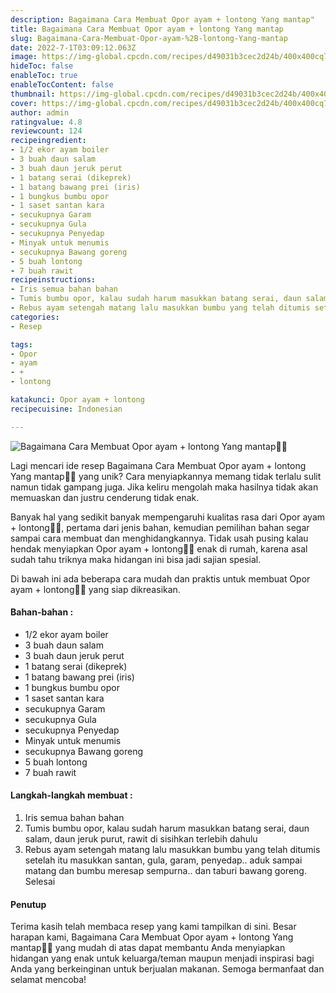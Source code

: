 ```yaml
---
description: Bagaimana Cara Membuat Opor ayam + lontong Yang mantap"
title: Bagaimana Cara Membuat Opor ayam + lontong Yang mantap
slug: Bagaimana-Cara-Membuat-Opor-ayam-%2B-lontong-Yang-mantap
date: 2022-7-1T03:09:12.063Z
image: https://img-global.cpcdn.com/recipes/d49031b3cec2d24b/400x400cq70/photo.jpg
hideToc: false
enableToc: true
enableTocContent: false
thumbnail: https://img-global.cpcdn.com/recipes/d49031b3cec2d24b/400x400cq70/photo.jpg
cover: https://img-global.cpcdn.com/recipes/d49031b3cec2d24b/400x400cq70/photo.jpg
author: admin
ratingvalue: 4.8
reviewcount: 124
recipeingredient:
- 1/2 ekor ayam boiler
- 3 buah daun salam
- 3 buah daun jeruk perut
- 1 batang serai (dikeprek)
- 1 batang bawang prei (iris)
- 1 bungkus bumbu opor
- 1 saset santan kara
- secukupnya Garam
- secukupnya Gula
- secukupnya Penyedap
- Minyak untuk menumis
- secukupnya Bawang goreng
- 5 buah lontong
- 7 buah rawit
recipeinstructions:
- Iris semua bahan bahan
- Tumis bumbu opor, kalau sudah harum masukkan batang serai, daun salam, daun jeruk purut, rawit di sisihkan terlebih dahulu
- Rebus ayam setengah matang lalu masukkan bumbu yang telah ditumis setelah itu masukkan santan, gula, garam, penyedap.. aduk sampai matang dan bumbu meresap sempurna.. dan taburi bawang goreng. Selesai
categories:
- Resep

tags:
- Opor
- ayam
- +
- lontong

katakunci: Opor ayam + lontong
recipecuisine: Indonesian

---
```


![Bagaimana Cara Membuat Opor ayam + lontong Yang mantap👩‍🍳](https://img-global.cpcdn.com/recipes/d49031b3cec2d24b/400x400cq70/photo.jpg)

Lagi mencari ide resep Bagaimana Cara Membuat Opor ayam + lontong Yang mantap👩‍🍳 yang unik? Cara menyiapkannya memang tidak terlalu sulit namun tidak gampang juga. Jika keliru mengolah maka hasilnya tidak akan memuaskan dan justru cenderung tidak enak.

Banyak hal yang sedikit banyak mempengaruhi kualitas rasa dari Opor ayam + lontong👩‍🍳, pertama dari jenis bahan, kemudian pemilihan bahan segar sampai cara membuat dan menghidangkannya. Tidak usah pusing kalau hendak menyiapkan Opor ayam + lontong👩‍🍳 enak di rumah, karena asal sudah tahu triknya maka hidangan ini bisa jadi sajian spesial.

Di bawah ini ada beberapa cara mudah dan praktis untuk membuat Opor ayam + lontong👩‍🍳 yang siap dikreasikan.

<!--inarticleads1-->

#### Bahan-bahan :

- 1/2 ekor ayam boiler
- 3 buah daun salam
- 3 buah daun jeruk perut
- 1 batang serai (dikeprek)
- 1 batang bawang prei (iris)
- 1 bungkus bumbu opor
- 1 saset santan kara
- secukupnya Garam
- secukupnya Gula
- secukupnya Penyedap
- Minyak untuk menumis
- secukupnya Bawang goreng
- 5 buah lontong
- 7 buah rawit

<!--inarticleads2-->

#### Langkah-langkah membuat :

1. Iris semua bahan bahan
1. Tumis bumbu opor, kalau sudah harum masukkan batang serai, daun salam, daun jeruk purut, rawit di sisihkan terlebih dahulu
1. Rebus ayam setengah matang lalu masukkan bumbu yang telah ditumis setelah itu masukkan santan, gula, garam, penyedap.. aduk sampai matang dan bumbu meresap sempurna.. dan taburi bawang goreng. Selesai

#### Penutup

Terima kasih telah membaca resep yang kami tampilkan di sini. Besar harapan kami, Bagaimana Cara Membuat Opor ayam + lontong Yang mantap👩‍🍳 yang mudah di atas dapat membantu Anda menyiapkan hidangan yang enak untuk keluarga/teman maupun menjadi inspirasi bagi Anda yang berkeinginan untuk berjualan makanan. Semoga bermanfaat dan selamat mencoba!